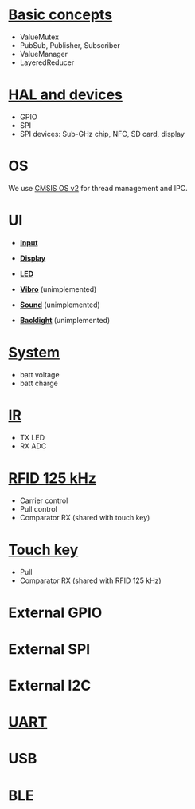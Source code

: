 # [Basic concepts](Basic-API)

* ValueMutex
* PubSub, Publisher, Subscriber
* ValueManager
* LayeredReducer

# [HAL and devices](HAL-API)

* GPIO
* SPI
* SPI devices: Sub-GHz chip, NFC, SD card, display

# OS

We use [CMSIS OS v2](https://www.keil.com/pack/doc/CMSIS_Dev/RTOS2/html/group__CMSIS__RTOS.html) for thread management and IPC.

# UI

* **[Input](Input-API)**

* **[Display](Display-API)**

* **[LED](LED-API)**

* **[Vibro](Vibro-API)** (unimplemented)

* **[Sound](Sound-API)** (unimplemented)

* **[Backlight](Backlight-API)** (unimplemented)

# [System](System-state-API)

* batt voltage
* batt charge

# [IR](IR-API)

* TX LED
* RX ADC

# [RFID 125 kHz](LF-RFID-API)

* Carrier control
* Pull control
* Comparator RX (shared with touch key)

# [Touch key](Touch-key-API)

* Pull
* Comparator RX (shared with RFID 125 kHz)

# External GPIO

# External SPI

# External I2C

# [UART](Serial-API)

# USB

# BLE
